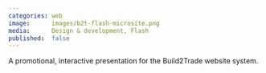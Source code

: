 ```yaml
---
categories: web
image:      images/b2t-flash-microsite.png
media:      Design & development, Flash
published:  false
---
```

A promotional, interactive presentation for the Build2Trade website system.
